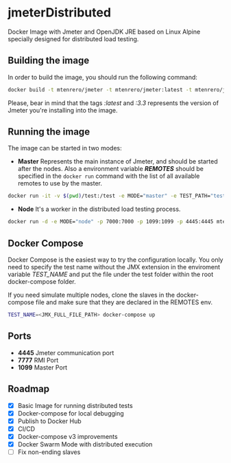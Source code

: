 # jmeterDistributed
Docker Image with Jmeter and OpenJDK JRE based on Linux Alpine specially designed for distributed load testing.

## Building the image
In order to build the image, you should run the following command:
```bash
docker build -t mtenrero/jmeter -t mtenrero/jmeter:latest -t mtenrero/jmeter:3.3 .
```
Please, bear in mind that the tags *:latest* and *:3.3* represents the version of Jmeter you're installing into the image.

## Running the image
The image can be started in two modes:
- **Master** Represents the main instance of Jmeter, and should be started after the nodes. Also a environment variable **_REMOTES_** should be specified in the `docker run` command with the list of all available remotes to use by the master. 
```bash
docker run -it -v $(pwd)/test:/test -e MODE="master" -e TEST_PATH="test.jmx" -e REMOTES="hosts" -p 6666:6666 mtenrero/jmeter
```
- **Node** It's a worker in the distributed load testing process. 

```bash
docker run -d -e MODE="node" -p 7000:7000 -p 1099:1099 -p 4445:4445 mtenrero/jmeter
```

## Docker Compose
Docker Compose is the easiest way to try the configuration locally. You only need to specify the test name without the JMX extension in the enviroment variable *TEST_NAME* and put the file under the test folder within the root docker-compose folder.

If you need simulate multiple nodes, clone the slaves in the docker-compose file and make sure that they are declared in the REMOTES env.

```bash
TEST_NAME=<JMX_FULL_FILE_PATH> docker-compose up
```

## Ports
- **4445** Jmeter communication port
- **7777** RMI Port
- **1099** Master Port

## Roadmap
- [x] Basic Image for running distributed tests
- [x] Docker-compose for local debugging
- [x] Publish to Docker Hub
- [x] CI/CD
- [x] Docker-compose v3 improvements
- [x] Docker Swarm Mode with distributed execution
- [ ] Fix non-ending slaves
